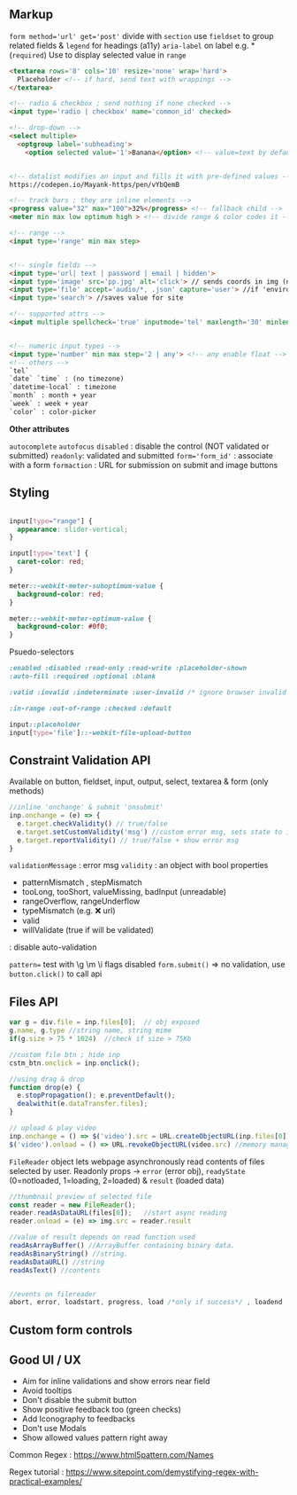 ## Markup

`form method='url' get='post'` 
divide with `section`
use `fieldset` to group related fields & `legend` for headings (a11y)
`aria-label` on label e.g. * (`required`)
Use <output> to display selected value in `range`


```html
<textarea rows='8' cols='10' resize='none' wrap='hard'>
  Placeholder <!-- if hard, send text with wrappings -->
</textarea>

<!-- radio & checkbox ; send nothing if none checked -->
<input type='radio | checkbox' name='common_id' checked>

<!-- drop-down -->
<select multiple> 
  <optgroup label='subheading'>
    <option selected value='1'>Banana</option> <!-- value=text by default --> 


<!-- datalist modifies an input and fills it with pre-defined values -->
https://codepen.io/Mayank-https/pen/vYbQemB

<!-- track bars ; they are inline elements -->
<progress value="32" max="100">32%</progress> <!-- fallback child -->
<meter min max low optimum high > <!-- divide range & color codes it -->

<!-- range -->
<input type='range' min max step>


<!-- single fields -->
<input type='url| text | password | email | hidden'> 
<input type='image' src='pp.jpg' alt='click'> // sends coords in img (name.x=123&name.y=456)
<input type='file' accept='audio/*, .json' capture='user'> //if 'environment' uses plugged in
<input type='search'> //saves value for site

<!-- supported attrs -->
<input multiple spellcheck='true' inputmode='tel' maxlength='30' minlength pattern >


<!-- numeric input types -->
<input type='number' min max step='2 | any'> <!-- any enable float -->
<!-- others -->
`tel`
`date` `time` : (no timezone)
`datetime-local` : timezone
`month` : month + year
`week` : week + year
`color` : color-picker

```
**Other attributes**

`autocomplete` `autofocus`
`disabled` : disable the control (NOT validated or submitted)
`readonly`: validated and submitted
`form='form_id'` : associate with a form
`formaction` : URL for submission on submit and image buttons


## Styling

```css 

input[type="range"] {
  appearance: slider-vertical;
}

input[type='text'] {
  caret-color: red;
}

meter::-webkit-meter-suboptimum-value {
  background-color: red;
}

meter::-webkit-meter-optimum-value {
  background-color: #0f0;
}

```

Psuedo-selectors 

```css
:enabled :disabled :read-only :read-write :placeholder-shown 
:auto-fill :required :optional :blank

:valid :invalid :indeterminate :user-invalid /* ignore browser invalid */

:in-range :out-of-range :checked :default

input::placeholder
input[type='file']::-webkit-file-upload-button

```


## Constraint Validation API

Available on button, fieldset, input, output, select, textarea & form (only methods)

```js
//inline 'onchange' & submit 'onsubmit'
inp.onchange = (e) => {
  e.target.checkValidity() // true/false
  e.target.setCustomValidity('msg') //custom error msg, sets state to invalid
  e.target.reportValidity() // true/false + show error msg
}
```
`validationMessage` : error msg
`validity` : an object with bool properties
  - patternMismatch , stepMismatch
  - tooLong, tooShort, valueMissing, badInput (unreadable)
  - rangeOverflow, rangeUnderflow
  - typeMismatch (e.g. ❌ url)
  - valid 
  - willValidate (true if will be validated)


<form novalidate> : disable auto-validation

`pattern=` test with \g \m \i flags disabled
`form.submit()` => no validation, use `button.click()` to call api


## Files API 


```js
var g = div.file = inp.files[0];  // obj exposed
g.name, g.type //string name, string mime
if(g.size > 75 * 1024)  //check if size > 75Kb

//custom file btn ; hide inp
cstm_btn.onclick = inp.onclick();

//using drag & drop
function drop(e) {
  e.stopPropagation(); e.preventDefault();
  dealwithit(e.dataTransfer.files);
}

// upload & play video
inp.onchange = () => $('video').src = URL.createObjectURL(inp.files[0])
$('video').onload = () => URL.revokeObjectURL(video.src) //memory management

```

`FileReader` object lets webpage asynchronously read contents of files selected by user. Readonly props -> `error` (error obj), `readyState` (0=notloaded, 1=loading, 2=loaded) & `result` (loaded data)

```js
//thumbnail preview of selected file
const reader = new FileReader();
reader.readAsDataURL(files[0]);   //start async reading
reader.onload = (e) => img.src = reader.result

//value of result depends on read function used
readAsArrayBuffer()	//ArrayBuffer containing binary data.
readAsBinaryString() //string.
readAsDataURL()	//string 
readAsText() //contents


//events on filereader
abort, error, loadstart, progress, load /*only if success*/ , loadend
```


## Custom form controls




## Good UI / UX

- Aim for inline validations and show errors near field
- Avoid tooltips 
- Don't disable the submit button
- Show positive feedback too (green checks)
- Add Iconography to feedbacks
- Don't use Modals
- Show allowed values pattern right away

Common Regex : https://www.html5pattern.com/Names

Regex tutorial : https://www.sitepoint.com/demystifying-regex-with-practical-examples/